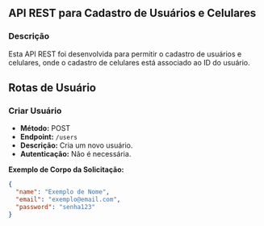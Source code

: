 ## API REST para Cadastro de Usuários e Celulares

### Descrição
Esta API REST foi desenvolvida para permitir o cadastro de usuários e celulares, onde o cadastro de celulares está associado ao ID do usuário.

## Rotas de Usuário

### Criar Usuário

- **Método:** POST
- **Endpoint:** `/users`
- **Descrição:** Cria um novo usuário.
- **Autenticação:** Não é necessária.

**Exemplo de Corpo da Solicitação:**
```json
{
  "name": "Exemplo de Nome",
  "email": "exemplo@email.com",
  "password": "senha123"
}
```
